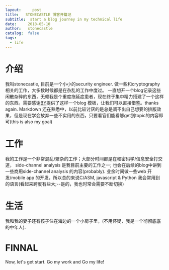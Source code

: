 ```yaml
---
layout:     post
title:   STONECASTLE 博客开篇记
subtitle:  start a blog journey in my technical life
date:     2018-05-10
author:   stonecastle
catalog:  false
tags:
  - life
---
```

# 介绍
 我叫stonecastle, 目前是一个小小的security engineer. 做一些和cryptography 相关的工作，大多数时候都是在杂乱的工作中度过。 一直想开一个blog记录这些闲散杂碎的东西，无赖我是个重度拖延症患者，现在终于集中精力搭建了一个这样的东西。需要感谢[BY](http://qiubaiying.top/)提供了这样一个blog 模板，让我们可以直接借鉴。thanks again. Markdown 还在熟悉中，以前比较讨厌的是总是调不出自己想要的排版效果，但是现在学会放弃一些不实用的东西，只要看官们能看够get到topic的内容即可(this is also my goal)

# 工作
 我的工作是一个非常混乱/繁杂的工作；大部分时间都是在和密码学/信息安全打交道， side-channel analysis 是我目前主要的工作之一; 也会在后续的blog中讲到一些商用side-channel analysis 的内容(probably). 业余时间做一些web 开发/mobile app 的开发，所以总的来说C/ASM, javascript & Python 我会常用到的语言(看起来跨度有些大;--是的，我也时常会需要不断切换)

# 生活
 我和我的妻子还有孩子住在海边的一个小房子里，(不用怀疑，我是一个彻彻底底的中年人).

# FINNAL
 Now, let's get start. Go my work and Go my life!

